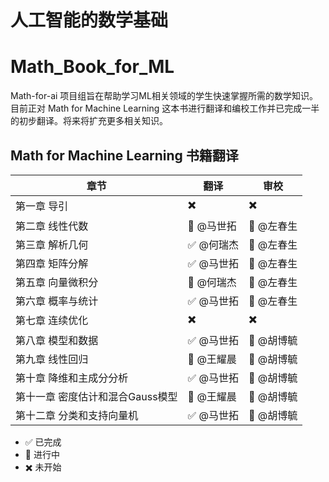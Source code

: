 # 人工智能的数学基础

# Math_Book_for_ML

Math-for-ai 项目组旨在帮助学习ML相关领域的学生快速掌握所需的数学知识。目前正对 Math for Machine Learning 这本书进行翻译和编校工作并已完成一半的初步翻译。将来将扩充更多相关知识。

## Math for Machine Learning 书籍翻译


| 章节 | 翻译 | 审校 |
| ---- | ---- | ---- |
| 第一章 导引 | :heavy_multiplication_x: | :heavy_multiplication_x: |
| 第二章 线性代数 |:large_blue_diamond: @马世拓| :large_blue_diamond: @左春生 |
| 第三章 解析几何 |:white_check_mark: @何瑞杰| :large_blue_diamond: @左春生|
| 第四章 矩阵分解 |:white_check_mark: @马世拓| :large_blue_diamond: @左春生|
| 第五章 向量微积分 |:large_blue_diamond: @何瑞杰| :large_blue_diamond: @左春生|
| 第六章 概率与统计 |:white_check_mark: @马世拓| :large_blue_diamond: @左春生|
| 第七章 连续优化 | :heavy_multiplication_x: | :heavy_multiplication_x: |
| 第八章 模型和数据 |:white_check_mark: @马世拓| :large_blue_diamond: @胡博毓 |
| 第九章 线性回归 | :large_blue_diamond: @王耀晨 | :large_blue_diamond: @胡博毓 |
| 第十章 降维和主成分分析 |:white_check_mark: @马世拓| :large_blue_diamond: @胡博毓 |
| 第十一章 密度估计和混合Gauss模型 | :large_blue_diamond: @王耀晨 | :large_blue_diamond: @胡博毓 |
| 第十二章 分类和支持向量机 |:white_check_mark: @马世拓| :large_blue_diamond: @胡博毓 |



* :white_check_mark: 已完成
* :large_blue_diamond: 进行中
* :heavy_multiplication_x: 未开始​


